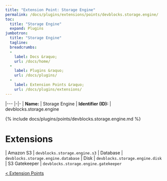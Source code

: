 ```yaml
---
title: "Extension Point: Storage Engine"
permalink: /docs/plugins/extensions/points/devblocks.storage.engine/
toc:
  title: "Storage Engine"
  expand: Plugins
jumbotron:
  title: "Storage Engine"
  tagline: 
  breadcrumbs:
  -
    label: Docs &raquo;
    url: /docs/home/
  -
    label: Plugins &raquo;
    url: /docs/plugins/
  -
    label: Extension Points &raquo;
    url: /docs/plugins/extensions/
---
```


|---
|-|-
| **Name:** | Storage Engine
| **Identifier (ID):** | devblocks.storage.engine

{% include docs/plugins/points/devblocks.storage.engine.md %}

# Extensions

| Amazon S3 | `devblocks.storage.engine.s3`
| Database | `devblocks.storage.engine.database`
| Disk | `devblocks.storage.engine.disk`
| S3 Gatekeeper | `devblocks.storage.engine.gatekeeper`

<div class="section-nav">
	<div class="left">
		<a href="/docs/plugins/extensions/#extension-points" class="prev">&lt; Extension Points</a>
	</div>
	<div class="right align-right">
	</div>
</div>
<div class="clear"></div>